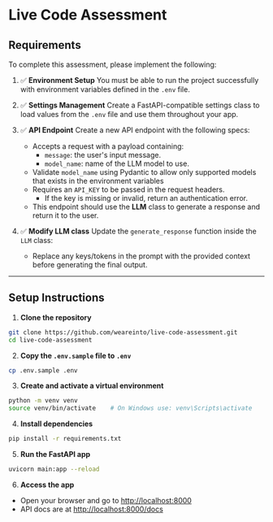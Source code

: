 # Live Code Assessment

## Requirements

To complete this assessment, please implement the following:

1. ✅ **Environment Setup**
   You must be able to run the project successfully with environment variables defined in the `.env` file.

2. ✅ **Settings Management**
   Create a FastAPI-compatible settings class to load values from the `.env` file and use them throughout your app.

3. ✅ **API Endpoint**
   Create a new API endpoint with the following specs:

   * Accepts a request with a payload containing:
     * `message`: the user's input message.
     * `model_name`: name of the LLM model to use.
   * Validate `model_name` using Pydantic to allow only supported models that exists in the environment variables
   * Requires an `API_KEY` to be passed in the request headers.
     * If the key is missing or invalid, return an authentication error.
   * This endpoint should use the **LLM** class to generate a response and return it to the user.

4. ✅ **Modify LLM class**
   Update the `generate_response` function inside the `LLM` class:
   * Replace any keys/tokens in the prompt with the provided context before generating the final output.


---

## Setup Instructions

1. **Clone the repository**

```bash
git clone https://github.com/weareinto/live-code-assessment.git
cd live-code-assessment
```

2. **Copy the `.env.sample` file to `.env`**

```bash
cp .env.sample .env
```

3. **Create and activate a virtual environment**

```bash
python -m venv venv
source venv/bin/activate    # On Windows use: venv\Scripts\activate
```

4. **Install dependencies**

```bash
pip install -r requirements.txt
```

5. **Run the FastAPI app**

```bash
uvicorn main:app --reload
```

6. **Access the app**

* Open your browser and go to [http://localhost:8000](http://localhost:8000)
* API docs are at [http://localhost:8000/docs](http://localhost:8000/docs)